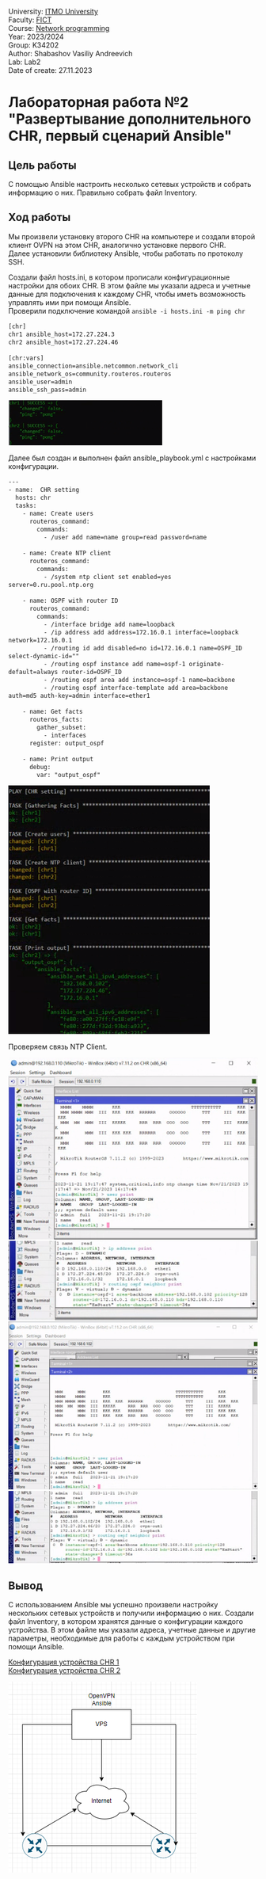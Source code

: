 University: [ITMO University](https://itmo.ru/ru/) \
Faculty: [FICT](https://fict.itmo.ru) \
Course: [Network programming](https://github.com/itmo-ict-faculty/network-programming) \
Year: 2023/2024 \
Group: K34202 \
Author: Shabashov Vasiliy Andreevich \
Lab: Lab2 \
Date of create: 27.11.2023

# Лабораторная работа №2 "Развертывание дополнительного CHR, первый сценарий Ansible"

## Цель работы
С помощью Ansible настроить несколько сетевых устройств и собрать информацию о них. Правильно собрать файл Inventory.

## Ход работы

Мы произвели установку второго CHR на компьютере и создали второй клиент OVPN на этом CHR, аналогично установке первого CHR. \
Далее установили библиотеку Ansible, чтобы работать по протоколу SSH.

Создали файл hosts.ini, в котором прописали конфигурационные настройки для обоих CHR. В этом файле мы указали адреса и учетные данные для подключения к каждому CHR, чтобы иметь возможность управлять ими при помощи Ansible. \
Проверили подключение командой ```ansible -i hosts.ini -m ping chr```
```
[chr]
chr1 ansible_host=172.27.224.3
chr2 ansible_host=172.27.224.46

[chr:vars]
ansible_connection=ansible.netcommon.network_cli
ansible_network_os=community.routeros.routeros
ansible_user=admin
ansible_ssh_pass=admin
```
![hosts](1.png)

Далее был создан и выполнен файл ansible_playbook.yml с настройками конфигурации.
```
---
- name:  CHR setting
  hosts: chr
  tasks:
    - name: Create users
      routeros_command:
        commands: 
          - /user add name=name group=read password=name

    - name: Create NTP client
      routeros_command:
        commands:
          - /system ntp client set enabled=yes server=0.ru.pool.ntp.org
        
    - name: OSPF with router ID
      routeros_command:
        commands: 
          - /interface bridge add name=loopback
          - /ip address add address=172.16.0.1 interface=loopback network=172.16.0.1
          - /routing id add disabled=no id=172.16.0.1 name=OSPF_ID select-dynamic-id=""
          - /routing ospf instance add name=ospf-1 originate-default=always router-id=OSPF_ID
          - /routing ospf area add instance=ospf-1 name=backbone
          - /routing ospf interface-template add area=backbone auth=md5 auth-key=admin interface=ether1

    - name: Get facts
      routeros_facts:
        gather_subset:
          - interfaces
      register: output_ospf

    - name: Print output
      debug:
        var: "output_ospf"
```
![playbook](2.png)

Проверяем связь NTP Client.

![NTP Client](3.png) \
![NTP Client](5.png) \
![NTP Client](4.png) \
![NTP Client](6.png)

## Вывод
С использованием Ansible мы успешно произвели настройку нескольких сетевых устройств и получили информацию о них. Создали файл Inventory, в котором хранятся данные о конфигурации каждого устройства. В этом файле мы указали адреса, учетные данные и другие параметры, необходимые для работы с каждым устройством при помощи Ansible.

[Конфигурация устройства CHR 1](routerOS1.txt) \
[Конфигурация устройства CHR 2](routerOS2.txt)

![Scheme](scheme.png)